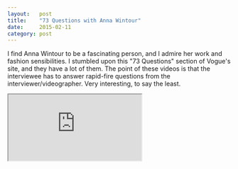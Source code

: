 ```yaml
---
layout:   post
title:    "73 Questions with Anna Wintour"
date:     2015-02-11
category: post
---
```


I find Anna Wintour to be a fascinating person, and I admire her work and fashion sensibilities. I stumbled upon this "73 Questions" section of Vogue's site, and they have a lot of them. The point of these videos is that the interviewee has to answer rapid-fire questions from the interviewer/videographer. Very interesting, to say the least.

<div class="video-container">
  <iframe src="https://player.cnevids.com/embed/540f4adb69702d71bf130000/5176e90368f9daff42000014" allowfullscreen webkitallowfullscreen mozallowfullscreen allowtransparency="true"></iframe>
</div>